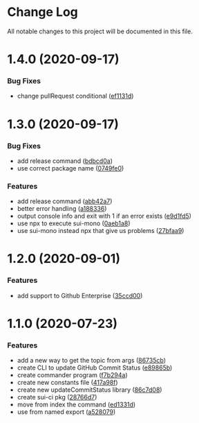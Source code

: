 # Change Log

All notable changes to this project will be documented in this file.

# 1.4.0 (2020-09-17)


### Bug Fixes

* change pullRequest conditional ([ef1131d](https://github.com/SUI-Components/sui/commit/ef1131deae4c5cf98d3ec68fc5fc4d779c5cf541))



# 1.3.0 (2020-09-17)


### Bug Fixes

* add release command ([bdbcd0a](https://github.com/SUI-Components/sui/commit/bdbcd0a351ea3e1e084caa849ef03a4aa2358d18))
* use correct package name ([0749fe0](https://github.com/SUI-Components/sui/commit/0749fe0a482a36e680a3aaf5a71560788771abeb))


### Features

* add release command ([abb42a7](https://github.com/SUI-Components/sui/commit/abb42a741b3dc4e580704a639ff921bf387f298c))
* better error handling ([a188336](https://github.com/SUI-Components/sui/commit/a1883361ffddb2a4f539ae38bf30fbcaf673a8c0))
* output console info and exit with 1 if an error exists ([e9d1fd5](https://github.com/SUI-Components/sui/commit/e9d1fd5cd4d012ab9a99e8fa5736571cc8f13f2e))
* use npx to execute sui-mono ([0aeb1a8](https://github.com/SUI-Components/sui/commit/0aeb1a8d96e5c50364b66c8b9c6c6e5e6ce1e0b3))
* use sui-mono instead npx that give us problems ([27bfaa9](https://github.com/SUI-Components/sui/commit/27bfaa97f1dee69dbe98cfb7d711dae50c2e58ec))



# 1.2.0 (2020-09-01)


### Features

* add support to Github Enterprise ([35ccd00](https://github.com/SUI-Components/sui/commit/35ccd004b6ba218c5428fa5dfb19dd6da0659990))



# 1.1.0 (2020-07-23)


### Features

* add a new way to get the topic from args ([86735cb](https://github.com/SUI-Components/sui/commit/86735cb98eed9a209ac939f245e8bfb8799f2151))
* create CLI to update GitHub Commit Status ([e89865b](https://github.com/SUI-Components/sui/commit/e89865b82603e1f4f95408402273a3a7c3b93751))
* create commander program ([f7b294a](https://github.com/SUI-Components/sui/commit/f7b294ae0c5e52c1824c4e3ebea68df6ba56e5ea))
* create new constants file ([417a98f](https://github.com/SUI-Components/sui/commit/417a98f8493276af9a728e7497bc071394cadfe6))
* create new updateCommitStatus library ([86c7d08](https://github.com/SUI-Components/sui/commit/86c7d081aff7a9191ed6809e9275c77182da1966))
* create sui-ci pkg ([28766d7](https://github.com/SUI-Components/sui/commit/28766d79454fcdb451ed5b286b26a3d7097a78e3))
* move from index the command ([ed1331d](https://github.com/SUI-Components/sui/commit/ed1331dde1c200d25220ce45e76c6f14f2a89fcb))
* use from named export ([a528079](https://github.com/SUI-Components/sui/commit/a528079cc0b2713289aa3acc407ac051286bb19d))



